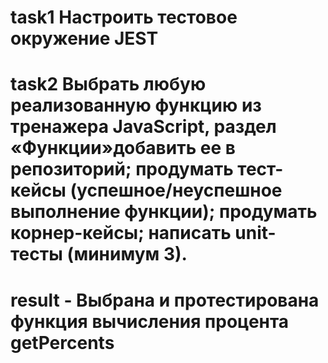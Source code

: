 # task1 Настроить тестовое окружение JEST
# task2 Выбрать любую реализованную функцию из тренажера JavaScript, раздел «Функции»добавить ее в репозиторий; продумать тест-кейсы (успешное/неуспешное выполнение функции); продумать корнер-кейсы; написать unit-тесты (минимум 3).
# result - Выбрана и протестирована функция вычисления процента getPercents